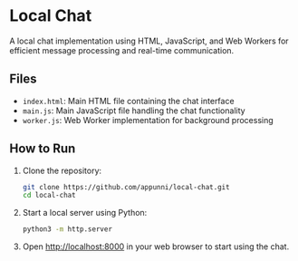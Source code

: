 # Local Chat

A local chat implementation using HTML, JavaScript, and Web Workers for efficient message processing and real-time communication.

## Files
- `index.html`: Main HTML file containing the chat interface
- `main.js`: Main JavaScript file handling the chat functionality
- `worker.js`: Web Worker implementation for background processing

## How to Run
1. Clone the repository:
   ```bash
   git clone https://github.com/appunni/local-chat.git
   cd local-chat
   ```
2. Start a local server using Python:
   ```bash
   python3 -m http.server
   ```
3. Open [http://localhost:8000](http://localhost:8000) in your web browser to start using the chat.
